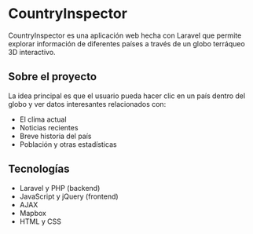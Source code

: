 # CountryInspector

CountryInspector es una aplicación web hecha con Laravel que permite explorar información de diferentes países a través de un globo terráqueo 3D interactivo.

## Sobre el proyecto

La idea principal es que el usuario pueda hacer clic en un país dentro del globo y ver datos interesantes relacionados con:

- El clima actual
- Noticias recientes
- Breve historia del país
- Población y otras estadísticas

## Tecnologías

- Laravel y PHP (backend)
- JavaScript y jQuery (frontend)
- AJAX
- Mapbox 
- HTML y CSS
